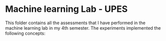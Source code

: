 # **Machine learning Lab - UPES**

This folder contains all the assessments that I have performed in the machine learning lab in my 4th semester. The experiments implemented the following concepts: 

